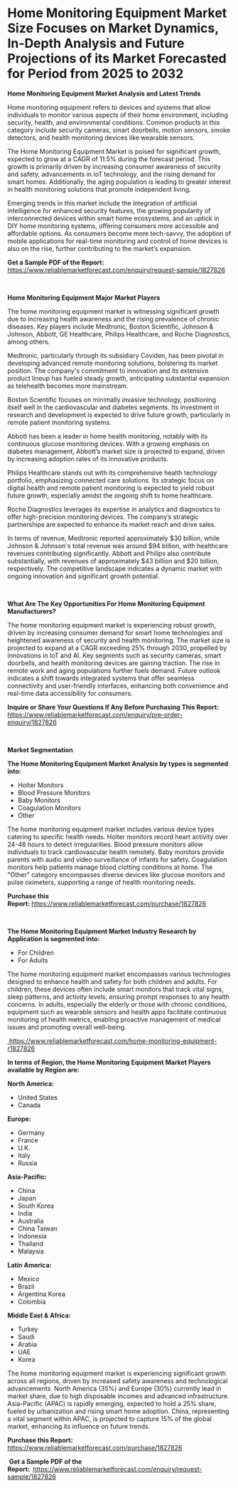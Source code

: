 <p><h1>Home Monitoring Equipment Market Size Focuses on Market Dynamics, In-Depth Analysis and Future Projections of its Market Forecasted for Period from 2025 to 2032</h1></p><p><strong>Home Monitoring Equipment Market Analysis and Latest Trends</strong></p>
<p><p>Home monitoring equipment refers to devices and systems that allow individuals to monitor various aspects of their home environment, including security, health, and environmental conditions. Common products in this category include security cameras, smart doorbells, motion sensors, smoke detectors, and health monitoring devices like wearable sensors.</p><p>The Home Monitoring Equipment Market is poised for significant growth, expected to grow at a CAGR of 11.5% during the forecast period. This growth is primarily driven by increasing consumer awareness of security and safety, advancements in IoT technology, and the rising demand for smart homes. Additionally, the aging population is leading to greater interest in health monitoring solutions that promote independent living.</p><p>Emerging trends in this market include the integration of artificial intelligence for enhanced security features, the growing popularity of interconnected devices within smart home ecosystems, and an uptick in DIY home monitoring systems, offering consumers more accessible and affordable options. As consumers become more tech-savvy, the adoption of mobile applications for real-time monitoring and control of home devices is also on the rise, further contributing to the market’s expansion.</p></p>
<p><strong>Get a Sample PDF of the Report:&nbsp;</strong> <a href="https://www.reliablemarketforecast.com/enquiry/request-sample/1827826?utm_campaign=2759&utm_medium=2&utm_source=Github&utm_content=ia&utm_term=13042025&utm_id=home-monitoring-equipment">https://www.reliablemarketforecast.com/enquiry/request-sample/1827826</a></p>
<p>&nbsp;</p>
<p><strong>Home Monitoring Equipment Major Market Players</strong></p>
<p><p>The home monitoring equipment market is witnessing significant growth due to increasing health awareness and the rising prevalence of chronic diseases. Key players include Medtronic, Boston Scientific, Johnson & Johnson, Abbott, GE Healthcare, Philips Healthcare, and Roche Diagnostics, among others. </p><p>Medtronic, particularly through its subsidiary Coviden, has been pivotal in developing advanced remote monitoring solutions, bolstering its market position. The company's commitment to innovation and its extensive product lineup has fueled steady growth, anticipating substantial expansion as telehealth becomes more mainstream.</p><p>Boston Scientific focuses on minimally invasive technology, positioning itself well in the cardiovascular and diabetes segments. Its investment in research and development is expected to drive future growth, particularly in remote patient monitoring systems.</p><p>Abbott has been a leader in home health monitoring, notably with its continuous glucose monitoring devices. With a growing emphasis on diabetes management, Abbott’s market size is projected to expand, driven by increasing adoption rates of its innovative products.</p><p>Philips Healthcare stands out with its comprehensive health technology portfolio, emphasizing connected care solutions. Its strategic focus on digital health and remote patient monitoring is expected to yield robust future growth, especially amidst the ongoing shift to home healthcare.</p><p>Roche Diagnostics leverages its expertise in analytics and diagnostics to offer high-precision monitoring devices. The company’s strategic partnerships are expected to enhance its market reach and drive sales.</p><p>In terms of revenue, Medtronic reported approximately $30 billion, while Johnson & Johnson's total revenue was around $94 billion, with healthcare revenues contributing significantly. Abbott and Philips also contribute substantially, with revenues of approximately $43 billion and $20 billion, respectively. The competitive landscape indicates a dynamic market with ongoing innovation and significant growth potential.</p></p>
<p>&nbsp;</p>
<p><strong>What Are The Key Opportunities For Home Monitoring Equipment Manufacturers?</strong></p>
<p><p>The home monitoring equipment market is experiencing robust growth, driven by increasing consumer demand for smart home technologies and heightened awareness of security and health monitoring. The market size is projected to expand at a CAGR exceeding 25% through 2030, propelled by innovations in IoT and AI. Key segments such as security cameras, smart doorbells, and health monitoring devices are gaining traction. The rise in remote work and aging populations further fuels demand. Future outlook indicates a shift towards integrated systems that offer seamless connectivity and user-friendly interfaces, enhancing both convenience and real-time data accessibility for consumers.</p></p>
<p><strong>Inquire or Share Your Questions If Any Before Purchasing This Report:</strong> <a href="https://www.reliablemarketforecast.com/enquiry/pre-order-enquiry/1827826?utm_campaign=2759&utm_medium=2&utm_source=Github&utm_content=ia&utm_term=13042025&utm_id=home-monitoring-equipment">https://www.reliablemarketforecast.com/enquiry/pre-order-enquiry/1827826</a></p>
<p>&nbsp;</p>
<p><strong>Market Segmentation</strong></p>
<p><strong>The Home Monitoring Equipment Market Analysis by types is segmented into:</strong></p>
<p><ul><li>Holter Monitors</li><li>Blood Pressure Monitors</li><li>Baby Monitors</li><li>Coagulation Monitors</li><li>Other</li></ul></p>
<p><p>The home monitoring equipment market includes various device types catering to specific health needs. Holter monitors record heart activity over 24-48 hours to detect irregularities. Blood pressure monitors allow individuals to track cardiovascular health remotely. Baby monitors provide parents with audio and video surveillance of infants for safety. Coagulation monitors help patients manage blood clotting conditions at home. The "Other" category encompasses diverse devices like glucose monitors and pulse oximeters, supporting a range of health monitoring needs.</p></p>
<p><strong>Purchase this Report:&nbsp;</strong><a href="https://www.reliablemarketforecast.com/purchase/1827826?utm_campaign=2759&utm_medium=2&utm_source=Github&utm_content=ia&utm_term=13042025&utm_id=home-monitoring-equipment">https://www.reliablemarketforecast.com/purchase/1827826</a></p>
<p>&nbsp;</p>
<p><strong>The Home Monitoring Equipment Market Industry Research by Application is segmented into:</strong></p>
<p><ul><li>For Children</li><li>For Adults</li></ul></p>
<p><p>The home monitoring equipment market encompasses various technologies designed to enhance health and safety for both children and adults. For children, these devices often include smart monitors that track vital signs, sleep patterns, and activity levels, ensuring prompt responses to any health concerns. In adults, especially the elderly or those with chronic conditions, equipment such as wearable sensors and health apps facilitate continuous monitoring of health metrics, enabling proactive management of medical issues and promoting overall well-being.</p></p>
<p><a href="https://www.reliablemarketforecast.com/home-monitoring-equipment-r1827826?utm_campaign=2759&utm_medium=2&utm_source=Github&utm_content=ia&utm_term=13042025&utm_id=home-monitoring-equipment">&nbsp;https://www.reliablemarketforecast.com/home-monitoring-equipment-r1827826</a></p>
<p><strong>In terms of Region, the Home Monitoring Equipment Market Players available by Region are:</strong></p>
<p>
    <p> <strong> North America: </strong>
        <ul>
            <li>United States</li>
            <li>Canada</li>
        </ul>
        </p> 
    <p> <strong> Europe: </strong>
        <ul>
            <li>Germany</li>
            <li>France</li>
            <li>U.K.</li>
            <li>Italy</li>
            <li>Russia</li>
        </ul>
        </p> 
    <p> <strong> Asia-Pacific: </strong>
        <ul>
            <li>China</li>
            <li>Japan</li>
            <li>South Korea</li>
            <li>India</li>
            <li>Australia</li>
            <li>China Taiwan</li>
            <li>Indonesia</li>
            <li>Thailand</li>
            <li>Malaysia</li>
        </ul>
        </p> 
    <p> <strong> Latin America: </strong>
        <ul>
            <li>Mexico</li>
            <li>Brazil</li>
            <li>Argentina Korea</li>
            <li>Colombia</li>
        </ul>
        </p> 
    <p> <strong> Middle East & Africa: </strong>
        <ul>
            <li>Turkey</li>
            <li>Saudi</li>
            <li>Arabia</li>
            <li>UAE</li>
            <li>Korea</li>
        </ul>
    </p>
    </p>
<p><p>The home monitoring equipment market is experiencing significant growth across all regions, driven by increased safety awareness and technological advancements. North America (35%) and Europe (30%) currently lead in market share, due to high disposable incomes and advanced infrastructure. Asia-Pacific (APAC) is rapidly emerging, expected to hold a 25% share, fueled by urbanization and rising smart home adoption. China, representing a vital segment within APAC, is projected to capture 15% of the global market, enhancing its influence on future trends.</p></p>
<p><strong>Purchase this Report: </strong><a href="https://www.reliablemarketforecast.com/purchase/1827826?utm_campaign=2759&utm_medium=2&utm_source=Github&utm_content=ia&utm_term=13042025&utm_id=home-monitoring-equipment">https://www.reliablemarketforecast.com/purchase/1827826</a></p>
<p>&nbsp;<strong>Get a Sample PDF of the Report:&nbsp;&nbsp;</strong><a href="https://www.reliablemarketforecast.com/enquiry/request-sample/1827826?utm_campaign=2759&utm_medium=2&utm_source=Github&utm_content=ia&utm_term=13042025&utm_id=home-monitoring-equipment">https://www.reliablemarketforecast.com/enquiry/request-sample/1827826</a></p>
<p><strong></strong></p>
<p><p></p><p></p><p></p></p>